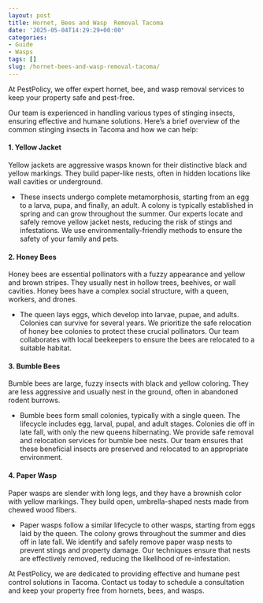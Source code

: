 ```yaml
---
layout: post
title: Hornet, Bees and Wasp  Removal Tacoma
date: '2025-05-04T14:29:29+00:00'
categories:
- Guide
- Wasps
tags: []
slug: /hornet-bees-and-wasp-removal-tacoma/
---
```


At PestPolicy, we offer expert hornet, bee, and wasp removal services to keep your property safe and pest-free.

Our team is experienced in handling various types of stinging insects, ensuring effective and humane solutions. Here’s a brief overview of the common stinging insects in Tacoma and how we can help:
#### 1. Yellow Jacket
Yellow jackets are aggressive wasps known for their distinctive black and yellow markings. They build paper-like nests, often in hidden locations like wall cavities or underground.
- These insects undergo complete metamorphosis, starting from an egg to a larva, pupa, and finally, an adult. A colony is typically established in spring and can grow throughout the summer.
Our experts locate and safely remove yellow jacket nests, reducing the risk of stings and infestations. We use environmentally-friendly methods to ensure the safety of your family and pets.
#### 2. Honey Bees
Honey bees are essential pollinators with a fuzzy appearance and yellow and brown stripes. They usually nest in hollow trees, beehives, or wall cavities. Honey bees have a complex social structure, with a queen, workers, and drones.
- The queen lays eggs, which develop into larvae, pupae, and adults. Colonies can survive for several years.
We prioritize the safe relocation of honey bee colonies to protect these crucial pollinators. Our team collaborates with local beekeepers to ensure the bees are relocated to a suitable habitat.
#### 3. Bumble Bees
Bumble bees are large, fuzzy insects with black and yellow coloring. They are less aggressive and usually nest in the ground, often in abandoned rodent burrows.
- Bumble bees form small colonies, typically with a single queen. The lifecycle includes egg, larval, pupal, and adult stages. Colonies die off in late fall, with only the new queens hibernating.
We provide safe removal and relocation services for bumble bee nests. Our team ensures that these beneficial insects are preserved and relocated to an appropriate environment.
#### 4. Paper Wasp
Paper wasps are slender with long legs, and they have a brownish color with yellow markings. They build open, umbrella-shaped nests made from chewed wood fibers.
- Paper wasps follow a similar lifecycle to other wasps, starting from eggs laid by the queen. The colony grows throughout the summer and dies off in late fall.
We identify and safely remove paper wasp nests to prevent stings and property damage. Our techniques ensure that nests are effectively removed, reducing the likelihood of re-infestation.

At PestPolicy, we are dedicated to providing effective and humane pest control solutions in Tacoma. Contact us today to schedule a consultation and keep your property free from hornets, bees, and wasps.
